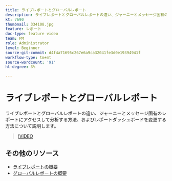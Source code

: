 ```yaml
---
title: ライブレポートとグローバルレポート
description: ライブレポートとグローバルレポートの違い、ジャーニーとメッセージ固有のレポートにアクセスして分析する方法、およびレポートダッシュボードを変更する方法について説明します。  
kt: 7690
thumbnail: 334108.jpg
feature: レポート
doc-type: feature video
team: PM
role: Administrator
level: Beginner
source-git-commit: d4f4a71695c267e6a9ca32041fe3d0e19394941f
workflow-type: tm+mt
source-wordcount: '91'
ht-degree: 3%

---
```



# ライブレポートとグローバルレポート

ライブレポートとグローバルレポートの違い、ジャーニーとメッセージ固有のレポートにアクセスして分析する方法、およびレポートダッシュボードを変更する方法について説明します。  

>[!VIDEO](https://video.tv.adobe.com/v/334108?quality=12)

## その他のリソース

* [ライブレポートの概要](https://experienceleague.adobe.com/docs/journey-optimizer/using/reporting/live-report/live-report.html)
* [グローバルレポートの概要](https://experienceleague.adobe.com/docs/journey-optimizer/using/reporting/global-report/global-report.html)

